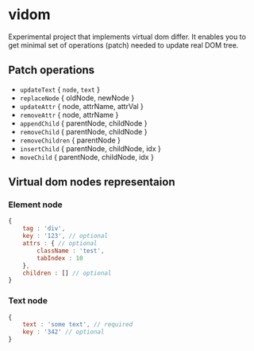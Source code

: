 # vidom

Experimental project that implements virtual dom differ. It enables you to get minimal set of operations (patch) needed to update real DOM tree.

## Patch operations

  * `updateText` { `node`, `text` }
  * `replaceNode` { oldNode, newNode }
  * `updateAttr` { node, attrName, attrVal }
  * `removeAttr` { node, attrName }
  * `appendChild` { parentNode, childNode }
  * `removeChild` { parentNode, childNode }
  * `removeChildren` { parentNode }
  * `insertChild` { parentNode, childNode, idx }
  * `moveChild` { parentNode, childNode, idx }

## Virtual dom nodes representaion

### Element node
```js
{
    tag : 'div',
    key : '123', // optional
    attrs : { // optional
        className : 'test',
        tabIndex : 10
    },
    children : [] // optional
}
```

### Text node
```js
{
    text : 'some text', // required
    key : '342' // optional
}
```


